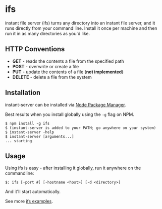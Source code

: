 ifs
=======

instant file server (ifs) turns any directory into an instant file server, and it runs directly from your command line. Install it once per machine and then run it in as many directories as you'd like.

## HTTP Conventions

* __GET__ - reads the contents a file from the specified path
* __POST__ - overwrite or create a file
* __PUT__ - update the contents of a file (__not implemented__)
* __DELETE__ - delete a file from the system

## Installation
instant-server can be installed via [Node Package Manager][0].

Best results when you install globally using the `-g` flag on NPM.

````
$ npm install -g ifs
$ (instant-server is added to your PATH; go anywhere on your system)
$ instant-server -help
$ instant-server [arguments...]
... starting
````

## Usage

Using ifs is easy - after installing it globally, run it anywhere on the commandline:

````
$: ifs [-port #] [-hostname <host>] [-d <directory>]
````

And it'll start automatically.

See more [ifs examples][1].

 [0]: http://npmjs.org/
 [1]: https://github.com/Aaronontheweb/instant-fileserver/tree/master/examples
